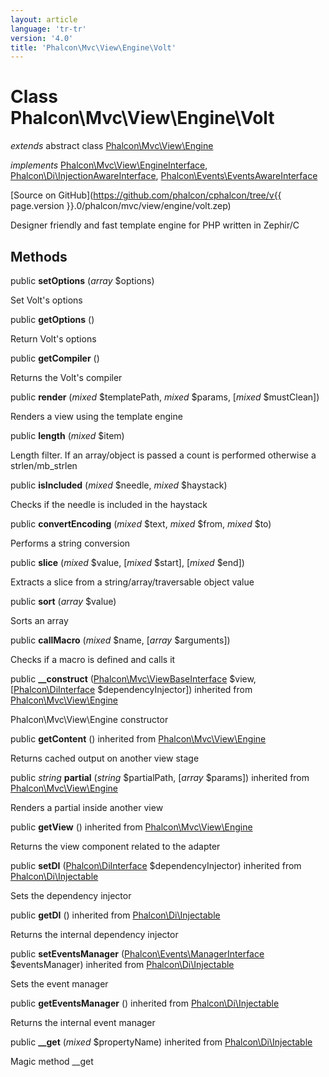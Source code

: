 ```yaml
---
layout: article
language: 'tr-tr'
version: '4.0'
title: 'Phalcon\Mvc\View\Engine\Volt'
---
```

# Class **Phalcon\Mvc\View\Engine\Volt**

*extends* abstract class [Phalcon\Mvc\View\Engine](Phalcon_Mvc_View_Engine)

*implements* [Phalcon\Mvc\View\EngineInterface](Phalcon_Mvc_View_EngineInterface), [Phalcon\Di\InjectionAwareInterface](Phalcon_Di_InjectionAwareInterface), [Phalcon\Events\EventsAwareInterface](Phalcon_Events_EventsAwareInterface)

[Source on GitHub](https://github.com/phalcon/cphalcon/tree/v{{ page.version }}.0/phalcon/mvc/view/engine/volt.zep)

Designer friendly and fast template engine for PHP written in Zephir/C

## Methods

public **setOptions** (*array* $options)

Set Volt's options

public **getOptions** ()

Return Volt's options

public **getCompiler** ()

Returns the Volt's compiler

public **render** (*mixed* $templatePath, *mixed* $params, [*mixed* $mustClean])

Renders a view using the template engine

public **length** (*mixed* $item)

Length filter. If an array/object is passed a count is performed otherwise a strlen/mb_strlen

public **isIncluded** (*mixed* $needle, *mixed* $haystack)

Checks if the needle is included in the haystack

public **convertEncoding** (*mixed* $text, *mixed* $from, *mixed* $to)

Performs a string conversion

public **slice** (*mixed* $value, [*mixed* $start], [*mixed* $end])

Extracts a slice from a string/array/traversable object value

public **sort** (*array* $value)

Sorts an array

public **callMacro** (*mixed* $name, [*array* $arguments])

Checks if a macro is defined and calls it

public **__construct** ([Phalcon\Mvc\ViewBaseInterface](/4.0/en/api/Phalcon_Mvc_ViewBaseInterface) $view, [[Phalcon\DiInterface](/4.0/en/api/Phalcon_DiInterface) $dependencyInjector]) inherited from [Phalcon\Mvc\View\Engine](/4.0/en/api/Phalcon_Mvc_View_Engine)

Phalcon\Mvc\View\Engine constructor

public **getContent** () inherited from [Phalcon\Mvc\View\Engine](/4.0/en/api/Phalcon_Mvc_View_Engine)

Returns cached output on another view stage

public *string* **partial** (*string* $partialPath, [*array* $params]) inherited from [Phalcon\Mvc\View\Engine](/4.0/en/api/Phalcon_Mvc_View_Engine)

Renders a partial inside another view

public **getView** () inherited from [Phalcon\Mvc\View\Engine](/4.0/en/api/Phalcon_Mvc_View_Engine)

Returns the view component related to the adapter

public **setDI** ([Phalcon\DiInterface](/4.0/en/api/Phalcon_DiInterface) $dependencyInjector) inherited from [Phalcon\Di\Injectable](/4.0/en/api/Phalcon_Di_Injectable)

Sets the dependency injector

public **getDI** () inherited from [Phalcon\Di\Injectable](/4.0/en/api/Phalcon_Di_Injectable)

Returns the internal dependency injector

public **setEventsManager** ([Phalcon\Events\ManagerInterface](/4.0/en/api/Phalcon_Events_ManagerInterface) $eventsManager) inherited from [Phalcon\Di\Injectable](/4.0/en/api/Phalcon_Di_Injectable)

Sets the event manager

public **getEventsManager** () inherited from [Phalcon\Di\Injectable](/4.0/en/api/Phalcon_Di_Injectable)

Returns the internal event manager

public **__get** (*mixed* $propertyName) inherited from [Phalcon\Di\Injectable](/4.0/en/api/Phalcon_Di_Injectable)

Magic method __get